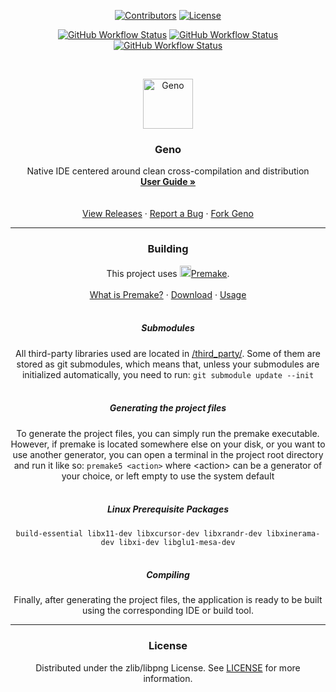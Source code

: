 <p align="center">
	<a href="https://github.com/Geno-IDE/Geno/graphs/contributors"><img alt="Contributors" src="https://img.shields.io/github/contributors/Geno-IDE/Geno?style=for-the-badge"></a>
	<a href="/LICENSE"><img alt="License" src="https://img.shields.io/github/license/Geno-IDE/Geno?style=for-the-badge"></a>
</p>

<p align="center">
	<a href="https://github.com/Geno-IDE/Geno/actions/workflows/ci-windows.yml"><img alt="GitHub Workflow Status" src="https://img.shields.io/github/workflow/status/Geno-IDE/Geno/CI%20(Windows)?label=Windows&logo=Windows&logoColor=FFF&style=for-the-badge"></a>
	<a href="https://github.com/Geno-IDE/Geno/actions/workflows/ci-linux.yml"><img alt="GitHub Workflow Status" src="https://img.shields.io/github/workflow/status/Geno-IDE/Geno/CI%20(Linux)?label=Linux&logo=Linux&logoColor=FFF&style=for-the-badge"></a>
	<a href="https://github.com/Geno-IDE/Geno/actions/workflows/ci-macos.yml"><img alt="GitHub Workflow Status" src="https://img.shields.io/github/workflow/status/Geno-IDE/Geno/CI%20(macOS)?label=macOS&logo=Apple&logoColor=FFF&style=for-the-badge"></a>
</p>
<br>

<p align="center">
	<img src="resources/icon.png" alt="Geno" width="80" height="80">
</p>
<h3 align="center">Geno</h3>
<p align="center">
	Native IDE centered around clean cross-compilation and distribution
	<br>
	<a href="https://github.com/Geno-IDE/Geno/wiki/User-Guide"><strong>User Guide »</strong></a>
	<br>
	<br>
	<br>
	<a href="https://github.com/Geno-IDE/Geno/releases">View Releases</a>
	·
	<a href="https://github.com/Geno-IDE/Geno/issues">Report a Bug</a>
	·
	<a href="https://github.com/Geno-IDE/Geno/fork">Fork Geno</a>
</p>
<hr noshade>

<h3 align="center">Building</h3>
<p align="center">
	This project uses <a href="https://premake.github.io/"><img src="https://raw.githubusercontent.com/premake/premake.github.io/4258dd78ca8a237b7f1405606aac341f6bcea727/img/premake-logo.png" width="18" height="18">Premake</a>.
	<br>
	<br>
	<a href="https://premake.github.io/docs/What-Is-Premake">What is Premake?</a>
	·
	<a href="https://premake.github.io/download">Download</a>
	·
	<a href="https://premake.github.io/docs/Using-Premake">Usage</a>
	<br>
	<br>
</p>

<h5 align="center">Submodules</h5>
<p align="center">
	All third-party libraries used are located in <a href="/third_party">/third_party/</a>.
	Some of them are stored as git submodules, which means that, unless your submodules are initialized automatically, you need to run: <code>git submodule update --init</code>
	<br>
	<br>
</p>

<h5 align="center">Generating the project files</h5>
<p align="center">
	To generate the project files, you can simply run the premake executable.
	<br>
	However, if premake is located somewhere else on your disk, or you want to use another generator, you can open a terminal in the project root directory and run it like so: <code>premake5 &lt;action&gt;</code> where &lt;action&gt; can be a generator of your choice, or left empty to use the system default
	<br>
	<br>
</p>

<h5 align="center">Linux Prerequisite Packages</h5>
<p align="center">
	<code>build-essential libx11-dev libxcursor-dev libxrandr-dev libxinerama-dev libxi-dev libglu1-mesa-dev</code>
	<br>
	<br>
</p>

<h5 align="center">Compiling</h5>
<p align="center">
	Finally, after generating the project files, the application is ready to be built using the corresponding IDE or build tool.
</p>
<hr noshade>

<h3 align="center">License</h3>
<p align="center">
	Distributed under the zlib/libpng License. See <a href="LICENSE">LICENSE</a> for more information.
</p>
